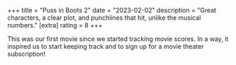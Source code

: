 +++
title = "Puss in Boots 2"
date = "2023-02-02"
description = "Great characters, a clear plot, and punchlines that hit, unlike the musical numbers."
[extra]
rating = 8
+++

This was our first movie since we started tracking movie scores. In a way, it inspired us to start keeping track and to sign up for a movie theater subscription!
